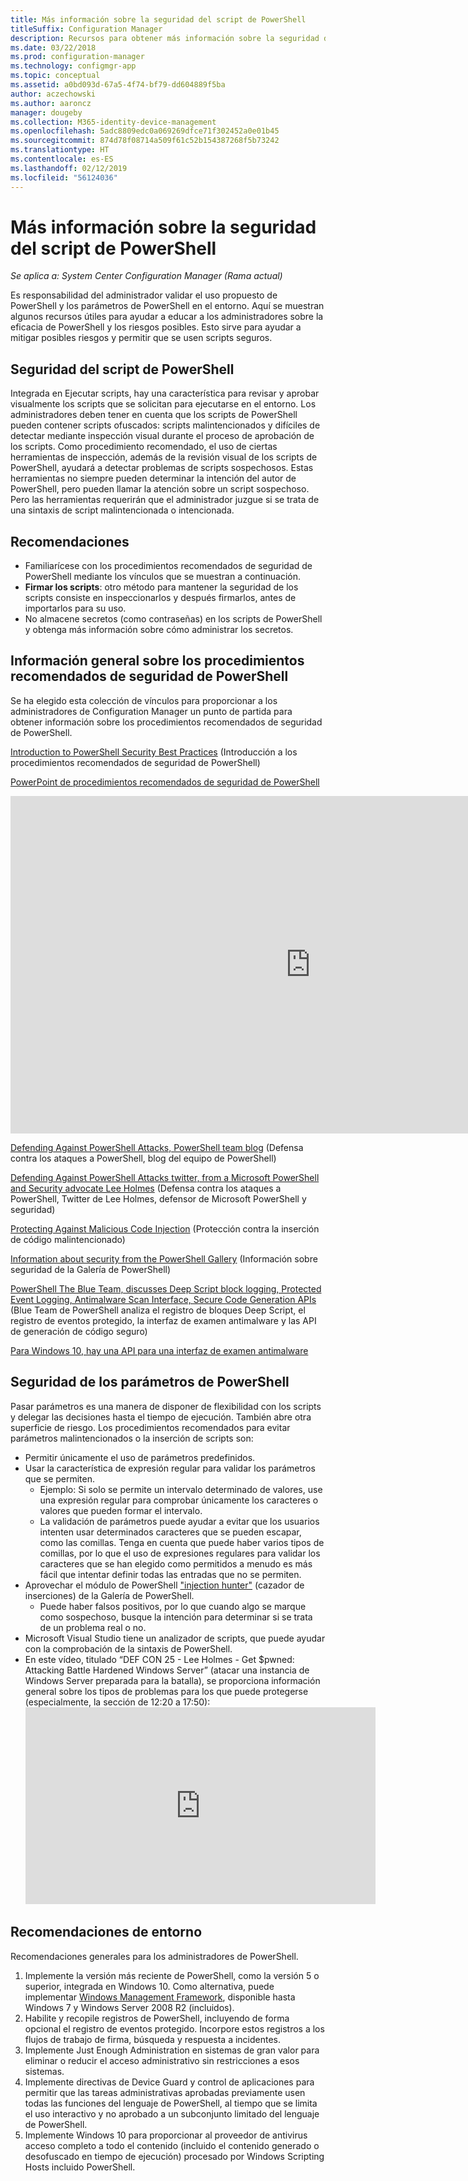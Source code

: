 ```yaml
---
title: Más información sobre la seguridad del script de PowerShell
titleSuffix: Configuration Manager
description: Recursos para obtener más información sobre la seguridad del script de PowerShell.
ms.date: 03/22/2018
ms.prod: configuration-manager
ms.technology: configmgr-app
ms.topic: conceptual
ms.assetid: a0bd093d-67a5-4f74-bf79-dd604889f5ba
author: aczechowski
ms.author: aaroncz
manager: dougeby
ms.collection: M365-identity-device-management
ms.openlocfilehash: 5adc8809edc0a069269dfce71f302452a0e01b45
ms.sourcegitcommit: 874d78f08714a509f61c52b154387268f5b73242
ms.translationtype: HT
ms.contentlocale: es-ES
ms.lasthandoff: 02/12/2019
ms.locfileid: "56124036"
---
```

# <a name="learn-more-about-powershell-script-security"></a>Más información sobre la seguridad del script de PowerShell

*Se aplica a: System Center Configuration Manager (Rama actual)*

Es responsabilidad del administrador validar el uso propuesto de PowerShell y los parámetros de PowerShell en el entorno. Aquí se muestran algunos recursos útiles para ayudar a educar a los administradores sobre la eficacia de PowerShell y los riesgos posibles. Esto sirve para ayudar a mitigar posibles riesgos y permitir que se usen scripts seguros.

## <a name="powershell-script-security"></a>Seguridad del script de PowerShell
Integrada en Ejecutar scripts, hay una característica para revisar y aprobar visualmente los scripts que se solicitan para ejecutarse en el entorno. Los administradores deben tener en cuenta que los scripts de PowerShell pueden contener scripts ofuscados: scripts malintencionados y difíciles de detectar mediante inspección visual durante el proceso de aprobación de los scripts. Como procedimiento recomendado, el uso de ciertas herramientas de inspección, además de la revisión visual de los scripts de PowerShell, ayudará a detectar problemas de scripts sospechosos. Estas herramientas no siempre pueden determinar la intención del autor de PowerShell, pero pueden llamar la atención sobre un script sospechoso. Pero las herramientas requerirán que el administrador juzgue si se trata de una sintaxis de script malintencionada o intencionada.

## <a name="recommendations"></a>Recomendaciones
- Familiarícese con los procedimientos recomendados de seguridad de PowerShell mediante los vínculos que se muestran a continuación.
- **Firmar los scripts**: otro método para mantener la seguridad de los scripts consiste en inspeccionarlos y después firmarlos, antes de importarlos para su uso.
- No almacene secretos (como contraseñas) en los scripts de PowerShell y obtenga más información sobre cómo administrar los secretos.


## <a name="general-information-about-powershell-security-best-practices"></a>Información general sobre los procedimientos recomendados de seguridad de PowerShell

Se ha elegido esta colección de vínculos para proporcionar a los administradores de Configuration Manager un punto de partida para obtener información sobre los procedimientos recomendados de seguridad de PowerShell.  

[Introduction to PowerShell Security Best Practices](https://blogs.msdn.microsoft.com/powershell/2013/12/16/powershell-security-best-practices/ ) (Introducción a los procedimientos recomendados de seguridad de PowerShell)

[PowerPoint de procedimientos recomendados de seguridad de PowerShell](https://msdnshared.blob.core.windows.net/media/MSDNBlogsFS/prod.evol.blogs.msdn.com/CommunityServer.Blogs.Components.WeblogFiles/00/00/00/63/74/metablogapi/1055.PowerShell-Security-Best-Practices_3CA24C32.pptx)

<iframe src="https://channel9.msdn.com/Events/Blue-Hat-Security-Briefings/BlueHat-Security-Briefings-Fall-2013-Sessions/PowerShell-Best-Practices/player" width="960" height="540" allowFullScreen frameBorder="0"></iframe>

[Defending Against PowerShell Attacks, PowerShell team blog](https://blogs.msdn.microsoft.com/powershell/2017/10/23/defending-against-powershell-attacks/) (Defensa contra los ataques a PowerShell, blog del equipo de PowerShell)

[Defending Against PowerShell Attacks twitter, from a Microsoft PowerShell and Security advocate Lee Holmes](https://twitter.com/Lee_Holmes/status/922462821081694208) (Defensa contra los ataques a PowerShell, Twitter de Lee Holmes, defensor de Microsoft PowerShell y seguridad)

[Protecting Against Malicious Code Injection](https://blogs.msdn.microsoft.com/powershell/2006/11/22/protecting-against-malicious-code-injection/) (Protección contra la inserción de código malintencionado)

[Information about security from the PowerShell Gallery](https://blogs.msdn.microsoft.com/powershell/2015/08/06/powershell-gallery-new-security-scan/) (Información sobre seguridad de la Galería de PowerShell)

[PowerShell The Blue Team, discusses Deep Script block logging, Protected Event Logging, Antimalware Scan Interface, Secure Code Generation APIs](https://blogs.msdn.microsoft.com/powershell/2015/06/09/powershell-the-blue-team/) (Blue Team de PowerShell analiza el registro de bloques Deep Script, el registro de eventos protegido, la interfaz de examen antimalware y las API de generación de código seguro)

[Para Windows 10, hay una API para una interfaz de examen antimalware](https://cloudblogs.microsoft.com/microsoftsecure/2015/06/09/windows-10-to-offer-application-developers-new-malware-defenses/?source=mmpc)

## <a name="powershell-parameters-security"></a>Seguridad de los parámetros de PowerShell
Pasar parámetros es una manera de disponer de flexibilidad con los scripts y delegar las decisiones hasta el tiempo de ejecución. También abre otra superficie de riesgo. Los procedimientos recomendados para evitar parámetros malintencionados o la inserción de scripts son:

- Permitir únicamente el uso de parámetros predefinidos.
- Usar la característica de expresión regular para validar los parámetros que se permiten.
    - Ejemplo: Si solo se permite un intervalo determinado de valores, use una expresión regular para comprobar únicamente los caracteres o valores que pueden formar el intervalo.
    - La validación de parámetros puede ayudar a evitar que los usuarios intenten usar determinados caracteres que se pueden escapar, como las comillas. Tenga en cuenta que puede haber varios tipos de comillas, por lo que el uso de expresiones regulares para validar los caracteres que se han elegido como permitidos a menudo es más fácil que intentar definir todas las entradas que no se permiten.
- Aprovechar el módulo de PowerShell ["injection hunter"](https://www.powershellgallery.com/packages/InjectionHunter/1.0.0) (cazador de inserciones) de la Galería de PowerShell.
    - Puede haber falsos positivos, por lo que cuando algo se marque como sospechoso, busque la intención para determinar si se trata de un problema real o no. 
- Microsoft Visual Studio tiene un analizador de scripts, que puede ayudar con la comprobación de la sintaxis de PowerShell.
- En este vídeo, titulado “DEF CON 25 - Lee Holmes - Get $pwned: Attacking Battle Hardened Windows Server” (atacar una instancia de Windows Server preparada para la batalla), se proporciona información general sobre los tipos de problemas para los que puede protegerse (especialmente, la sección de 12:20 a 17:50):     <iframe width="560" height="315" src="https://www.youtube.com/embed/ahxMOAAani8" frameborder="0" allow="autoplay; encrypted-media" allowfullscreen></iframe>

## <a name="environment-recommendations"></a>Recomendaciones de entorno
Recomendaciones generales para los administradores de PowerShell.
1. Implemente la versión más reciente de PowerShell, como la versión 5 o superior, integrada en Windows 10. Como alternativa, puede implementar [Windows Management Framework](https://www.microsoft.com/en-us/download/details.aspx?id=54616), disponible hasta Windows 7 y Windows Server 2008 R2 (incluidos). 
2. Habilite y recopile registros de PowerShell, incluyendo de forma opcional el registro de eventos protegido. Incorpore estos registros a los flujos de trabajo de firma, búsqueda y respuesta a incidentes.
3. Implemente Just Enough Administration en sistemas de gran valor para eliminar o reducir el acceso administrativo sin restricciones a esos sistemas.
4. Implemente directivas de Device Guard y control de aplicaciones para permitir que las tareas administrativas aprobadas previamente usen todas las funciones del lenguaje de PowerShell, al tiempo que se limita el uso interactivo y no aprobado a un subconjunto limitado del lenguaje de PowerShell.
5. Implemente Windows 10 para proporcionar al proveedor de antivirus acceso completo a todo el contenido (incluido el contenido generado o desofuscado en tiempo de ejecución) procesado por Windows Scripting Hosts incluido PowerShell.
